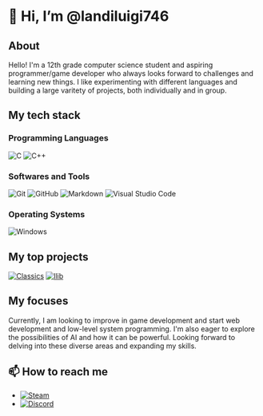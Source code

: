 # 👋 Hi, I’m @landiluigi746

## About
Hello! I'm a 12th grade computer science student and aspiring programmer/game developer who always looks forward to challenges and learning new things.
I like experimenting with different languages and building a large varitety of projects, both individually and in group.

## My tech stack

### Programming Languages
![C](https://img.shields.io/badge/c-%2300599C.svg?style=for-the-badge&logo=c&logoColor=white)
![C++](https://img.shields.io/badge/c++-%2300599C.svg?style=for-the-badge&logo=c%2B%2B&logoColor=white)

### Softwares and Tools
![Git](https://img.shields.io/badge/git-%23F05033.svg?style=for-the-badge&logo=git&logoColor=white)
![GitHub](https://img.shields.io/badge/github-%23121011.svg?style=for-the-badge&logo=github&logoColor=white)
![Markdown](https://img.shields.io/badge/markdown-%23000000.svg?style=for-the-badge&logo=markdown&logoColor=white)
![Visual Studio Code](https://img.shields.io/badge/Visual%20Studio%20Code-0078d7.svg?style=for-the-badge&logo=visual-studio-code&logoColor=white)

### Operating Systems
![Windows](https://img.shields.io/badge/Windows-0078D6?style=for-the-badge&logo=windows&logoColor=white)

## My top projects
[![Classics](https://github-readme-stats.vercel.app/api/pin/?username=landiluigi746&repo=Classics)](https://github.com/landiluigi746/Classics)
[![llib](https://github-readme-stats.vercel.app/api/pin/?username=landiluigi746&repo=llib)](https://github.com/landiluigi746/llib)

## My focuses
Currently, I am looking to improve in game development and start web development and low-level system programming.
I'm also eager to explore the possibilities of AI and how it can be powerful.
Looking forward to delving into these diverse areas and expanding my skills.

## 📫 How to reach me
- [![Steam](https://img.shields.io/badge/steam-%23000000.svg?style=for-the-badge&logo=steam&logoColor=white)](https://steamcommunity.com/profiles/76561198389115124/)
- [![Discord](https://img.shields.io/badge/Discord-%235865F2.svg?style=for-the-badge&logo=discord&logoColor=white)](http://discordapp.com/users/588073796401889297)

<!---
landiluigi746/landiluigi746 is a ✨ special ✨ repository because its `README.md` (this file) appears on your GitHub profile.
You can click the Preview link to take a look at your changes.
--->
